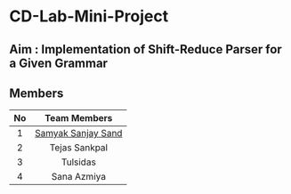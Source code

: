 # CD-Lab-Mini-Project

## Aim : Implementation of Shift-Reduce Parser for a Given Grammar

## Members

| No | Team Members
| :------------: | :---------------:|  
| 1 | [Samyak Sanjay Sand](https://github.com/samyaksand)  
| 2 | Tejas Sankpal
| 3 | Tulsidas
| 4 | Sana Azmiya
   
